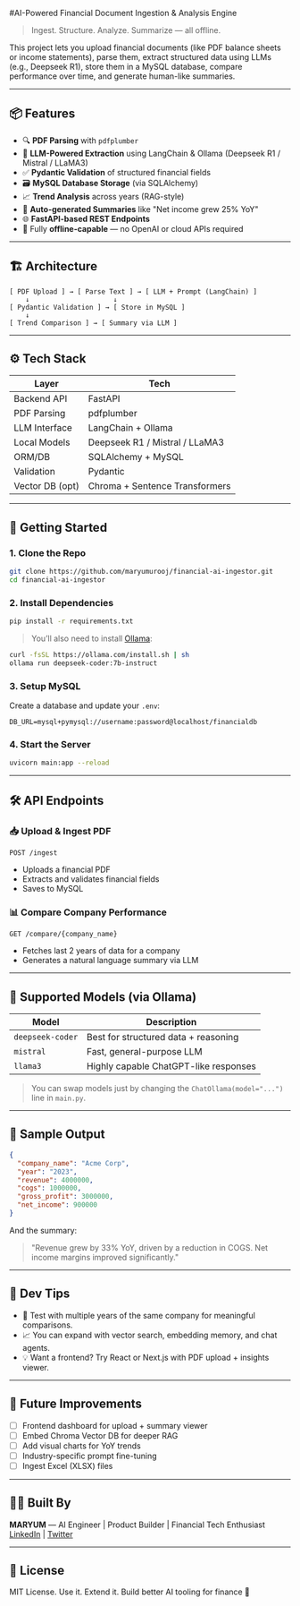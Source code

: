 
#AI-Powered Financial Document Ingestion & Analysis Engine

> Ingest. Structure. Analyze. Summarize — all offline.

This project lets you upload financial documents (like PDF balance sheets or income statements), parse them, extract structured data using LLMs (e.g., Deepseek R1), store them in a MySQL database, compare performance over time, and generate human-like summaries.

---

## 📦 Features

- 🔍 **PDF Parsing** with `pdfplumber`
- 🧠 **LLM-Powered Extraction** using LangChain & Ollama (Deepseek R1 / Mistral / LLaMA3)
- ✅ **Pydantic Validation** of structured financial fields
- 🗃️ **MySQL Database Storage** (via SQLAlchemy)
- 📈 **Trend Analysis** across years (RAG-style)
- 📝 **Auto-generated Summaries** like "Net income grew 25% YoY"
- 🌐 **FastAPI-based REST Endpoints**
- 🧩 Fully **offline-capable** — no OpenAI or cloud APIs required

---

## 🏗️ Architecture

```text
[ PDF Upload ] → [ Parse Text ] → [ LLM + Prompt (LangChain) ]
    ↓                     ↓
[ Pydantic Validation ] → [ Store in MySQL ]
    ↓
[ Trend Comparison ] → [ Summary via LLM ]
````

---

## ⚙️ Tech Stack

| Layer           | Tech                           |
| --------------- | ------------------------------ |
| Backend API     | FastAPI                        |
| PDF Parsing     | pdfplumber                     |
| LLM Interface   | LangChain + Ollama             |
| Local Models    | Deepseek R1 / Mistral / LLaMA3 |
| ORM/DB          | SQLAlchemy + MySQL             |
| Validation      | Pydantic                       |
| Vector DB (opt) | Chroma + Sentence Transformers |

---

## 🚀 Getting Started

### 1. Clone the Repo

```bash
git clone https://github.com/maryumurooj/financial-ai-ingestor.git
cd financial-ai-ingestor
```

### 2. Install Dependencies

```bash
pip install -r requirements.txt
```

> You’ll also need to install [Ollama](https://ollama.com):

```bash
curl -fsSL https://ollama.com/install.sh | sh
ollama run deepseek-coder:7b-instruct
```

### 3. Setup MySQL

Create a database and update your `.env`:

```env
DB_URL=mysql+pymysql://username:password@localhost/financialdb
```

### 4. Start the Server

```bash
uvicorn main:app --reload
```

---

## 🛠️ API Endpoints

### 📥 Upload & Ingest PDF

```http
POST /ingest
```

* Uploads a financial PDF
* Extracts and validates financial fields
* Saves to MySQL

### 📊 Compare Company Performance

```http
GET /compare/{company_name}
```

* Fetches last 2 years of data for a company
* Generates a natural language summary via LLM

---

## 🧠 Supported Models (via Ollama)

| Model            | Description                           |
| ---------------- | ------------------------------------- |
| `deepseek-coder` | Best for structured data + reasoning  |
| `mistral`        | Fast, general-purpose LLM             |
| `llama3`         | Highly capable ChatGPT-like responses |

> You can swap models just by changing the `ChatOllama(model="...")` line in `main.py`.

---

## 🧪 Sample Output

```json
{
  "company_name": "Acme Corp",
  "year": "2023",
  "revenue": 4000000,
  "cogs": 1000000,
  "gross_profit": 3000000,
  "net_income": 900000
}
```

And the summary:

> "Revenue grew by 33% YoY, driven by a reduction in COGS. Net income margins improved significantly."

---

## 🧰 Dev Tips

* 🔁 Test with multiple years of the same company for meaningful comparisons.
* 📈 You can expand with vector search, embedding memory, and chat agents.
* 💡 Want a frontend? Try React or Next.js with PDF upload + insights viewer.

---

## 📌 Future Improvements

* [ ] Frontend dashboard for upload + summary viewer
* [ ] Embed Chroma Vector DB for deeper RAG
* [ ] Add visual charts for YoY trends
* [ ] Industry-specific prompt fine-tuning
* [ ] Ingest Excel (XLSX) files

---

## 🧑‍💻 Built By

**MARYUM** — AI Engineer | Product Builder | Financial Tech Enthusiast
[LinkedIn](https://linkedin.com/in/maryum_urooj_ahmed) | [Twitter](https://twitter.com/mar_ooj)

---

## 📜 License

MIT License. Use it. Extend it. Build better AI tooling for finance 💸



 
 
